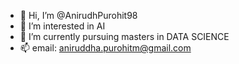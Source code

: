 - 👋 Hi, I’m @AnirudhPurohit98
- 👀 I’m interested in AI
- 🌱 I’m currently pursuing masters in DATA SCIENCE
- 📫 email: aniruddha.purohitm@gmail.com

